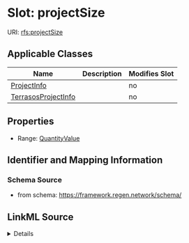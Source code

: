 

# Slot: projectSize

URI: [rfs:projectSize](https://framework.regen.network/schema/projectSize)



<!-- no inheritance hierarchy -->





## Applicable Classes

| Name | Description | Modifies Slot |
| --- | --- | --- |
| [ProjectInfo](ProjectInfo.md) |  |  no  |
| [TerrasosProjectInfo](TerrasosProjectInfo.md) |  |  no  |







## Properties

* Range: [QuantityValue](QuantityValue.md)





## Identifier and Mapping Information







### Schema Source


* from schema: https://framework.regen.network/schema/




## LinkML Source

<details>
```yaml
name: projectSize
from_schema: https://framework.regen.network/schema/
rank: 1000
alias: projectSize
domain_of:
- ProjectInfo
range: QuantityValue
inlined: false

```
</details>